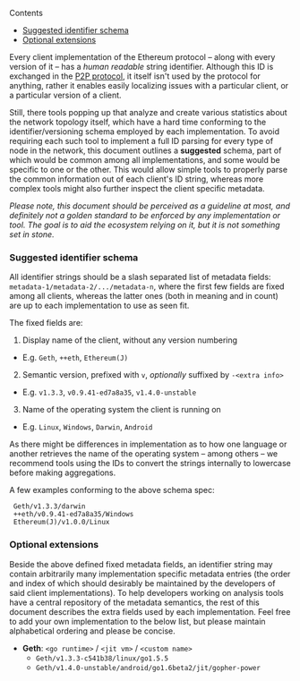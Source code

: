 <!-- START doctoc generated TOC please keep comment here to allow auto update -->
<!-- DON'T EDIT THIS SECTION, INSTEAD RE-RUN doctoc TO UPDATE -->
Contents

- [Suggested identifier schema](#suggested-identifier-schema)
- [Optional extensions](#optional-extensions)

<!-- END doctoc generated TOC please keep comment here to allow auto update -->

Every client implementation of the Ethereum protocol – along with every version of it – has a *human readable* string identifier. Although this ID is exchanged in the [P2P protocol](https://github.com/ethereum/wiki/wiki/%C3%90%CE%9EVp2p-Wire-Protocol#p2p), it itself isn't used by the protocol for anything, rather it enables easily localizing issues with a particular client, or a particular version of a client.

Still, there tools popping up that analyze and create various statistics about the network topology itself, which have a hard time conforming to the identifier/versioning schema employed by each implementation. To avoid requiring each such tool to implement a full ID parsing for every type of node in the network, this document outlines a **suggested** schema, part of which would be common among all implementations, and some would be specific to one or the other. This would allow simple tools to properly parse the common information out of each client's ID string, whereas more complex tools might also further inspect the client specific metadata.

*Please note, this document should be perceived as a guideline at most, and definitely not a golden standard to be enforced by any implementation or tool. The goal is to aid the ecosystem relying on it, but it is not something set in stone.*

### Suggested identifier schema

All identifier strings should be a slash separated list of metadata fields: `metadata-1/metadata-2/.../metadata-n`, where the first few fields are fixed among all clients, whereas the latter ones (both in meaning and in count) are up to each implementation to use as seen fit.

The fixed fields are:
 1. Display name of the client, without any version numbering
   * E.g. `Geth`, `++eth`, `Ethereum(J)`
 2. Semantic version, prefixed with `v`, *optionally* suffixed by `-<extra info>`
   * E.g. `v1.3.3`, `v0.9.41-ed7a8a35`, `v1.4.0-unstable`
 3. Name of the operating system the client is running on
   * E.g. `Linux`, `Windows`, `Darwin`, `Android`

As there might be differences in implementation as to how one language or another retrieves the name of the operating system – among others – we recommend tools using the IDs to convert the strings internally to lowercase before making aggregations.

A few examples conforming to the above schema spec:

```
 Geth/v1.3.3/darwin
 ++eth/v0.9.41-ed7a8a35/Windows
 Ethereum(J)/v1.0.0/Linux
```

### Optional extensions

Beside the above defined fixed metadata fields, an identifier string may contain arbitrarily many implementation specific metadata entries (the order and index of which should desirably be maintained by the developers of said client implementations). To help developers working on analysis tools have a central repository of the metadata semantics, the rest of this document describes the extra fields used by each implementation. Feel free to add your own implementation to the below list, but please maintain alphabetical ordering and please be concise.

 * **Geth**: `<go runtime>` / `<jit vm>` / `<custom name>`
   * `Geth/v1.3.3-c541b38/linux/go1.5.5`
   * `Geth/v1.4.0-unstable/android/go1.6beta2/jit/gopher-power`